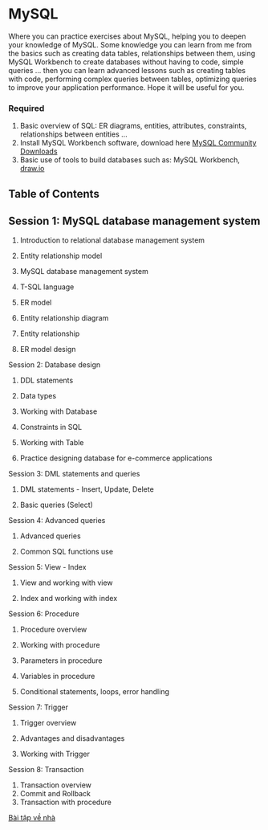 # MySQL

Where you can practice exercises about MySQL, helping you to deepen your knowledge of MySQL. Some knowledge you can learn from me from the basics such as creating data tables, relationships between them, using MySQL Workbench to create databases without having to code, simple queries ... then you can learn advanced lessons such as creating tables with code, performing complex queries between tables, optimizing queries to improve your application performance. Hope it will be useful for you.

### Required

1. Basic overview of SQL: ER diagrams, entities, attributes, constraints, relationships between entities ...
2. Install MySQL Workbench software, download here [MySQL Community Downloads](https://dev.mysql.com/downloads/installer/)
3. Basic use of tools to build databases such as: MySQL Workbench, [draw.io](https://app.diagrams.net/)

## Table of Contents


## Session 1: MySQL database management system

1. Introduction to relational database management system

2. Entity relationship model

3. MySQL database management system

4. T-SQL language

5. ER model

6. Entity relationship diagram

7. Entity relationship

8. ER model design

Session 2: Database design

1. DDL statements

2. Data types

3. Working with Database

4. Constraints in SQL

5. Working with Table

6. Practice designing database for e-commerce applications

Session 3: DML statements and queries

1. DML statements - Insert, Update, Delete

2. Basic queries (Select)

Session 4: Advanced queries

1. Advanced queries

2. Common SQL functions use

Session 5: View - Index

1. View and working with view

2. Index and working with index

Session 6: Procedure

1. Procedure overview

2. Working with procedure

3. Parameters in procedure

4. Variables in procedure

5. Conditional statements, loops, error handling

Session 7: Trigger

1. Trigger overview

2. Advantages and disadvantages

3. Working with Trigger

Session 8: Transaction

1. Transaction overview
2. Commit and Rollback
3. Transaction with procedure			
		
[Bài tập về nhà ](https://github.com/anhhducnguyen/MySQL/issues/44)
